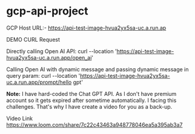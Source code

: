 # gcp-api-project

GCP Host URL:- https://api-test-image-hvua2yx5sa-uc.a.run.ap

DEMO CURL Request

Directly calling Open AI API:
curl --location 'https://api-test-image-hvua2yx5sa-uc.a.run.app/open_ai'

Calling Open AI with dynamic message and passing dynamic message in query param:
curl --location 'https://api-test-image-hvua2yx5sa-uc.a.run.app/prompt/hello gpt'

**Note:** I have hard-coded the Chat GPT API. As I don't have premium account so it gets expired after sometime automatically. I facing this challenges. That's why I have create a video for you as a back-up. 

Video Link
https://www.loom.com/share/7c22c43463a948778046ea5a395ab3a7

